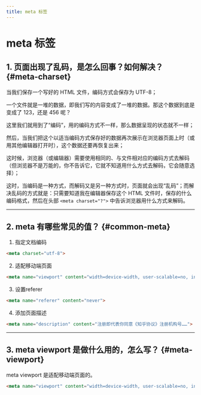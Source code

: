 ```yaml
---
title: meta 标签
---
```


# meta 标签

## 1. 页面出现了乱码，是怎么回事？如何解决？ {#meta-charset}

当我们保存一个写好的 HTML 文件，编码方式会保存为 UTF-8；

一个文件就是一堆的数据，即我们写的内容变成了一堆的数据。那这个数据到底是变成了 123，还是 456 呢？

这里我们就用到了“编码”，用的编码方式不一样，那么数据呈现的状态就不一样；

然后，当我们把这个以适当编码方式保存好的数据再次展示在浏览器页面上时（或用其他编辑器打开时），这个数据还要再恢复出来；

这时候，浏览器（或编辑器）需要使用相同的、与文件相对应的编码方式去解码（但浏览器不是万能的，你不告诉它，它就不知道用什么方式去解码，它会随意选择）；

这时，当编码是一种方式，而解码又是另一种方式时，页面就会出现“乱码”；而解决乱码的方式就是：只需要知道我在编辑器保存这个 HTML 文件时，保存的什么编码格式，然后在头部 `<meta charset="?">` 中告诉浏览器用什么方式来解码。

***

## 2. meta 有哪些常见的值？  {#common-meta}

1. 指定文档编码

```html
<meta charset="utf-8">
```

2. 适配移动端页面

```html
<meta name="viewport" content="width=device-width, user-scalable=no, initial-scale=1.0, maximum-scale=1.0, minimum-scale=1.0">
```

3. 设置referer

```html
<meta name="referer" content="never">
```

4. 添加页面描述

```html
<meta name="description" content="注册即代表你同意《知乎协议》注册机构号……">
```

***

## 3. meta viewport 是做什么用的，怎么写？  {#meta-viewport}
meta viewport 是适配移动端页面的。

```html
<meta name="viewport" content="width=device-width, user-scalable=no, initial-scale=1.0, maximum-scale=1.0, minimum-scale=1.0">
```


